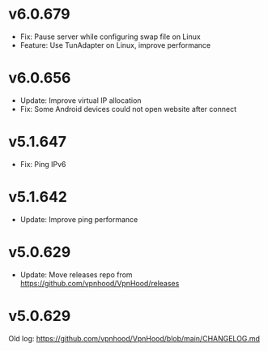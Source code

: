 # v6.0.679
* Fix: Pause server while configuring swap file on Linux
* Feature: Use TunAdapter on Linux, improve performance

# v6.0.656
* Update: Improve virtual IP allocation
* Fix: Some Android devices could not open website after connect

# v5.1.647
* Fix: Ping IPv6 

# v5.1.642
* Update: Improve ping performance

# v5.0.629
* Update: Move releases repo from https://github.com/vpnhood/VpnHood/releases

# v5.0.629
Old log: https://github.com/vpnhood/VpnHood/blob/main/CHANGELOG.md
